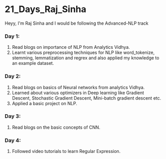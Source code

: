 # 21_Days_Raj_Sinha
Heyy, I'm Raj Sinha and I would be following the Advanced-NLP track

### Day 1:
1. Read blogs on importance of NLP from Analytics Vidhya.
2. Learnt various preprocessing techniques for NLP like word_tokenize, stemming, lemmatization and regrex and also applied my knowledge to an example dataset.

### Day 2:
1. Read blogs on basics of Neural networks from analytics Vidhya.
2. Learned about various optimizers in Deep learning like Gradient Descent, Stochastic Gradient Descent, Mini-batch gradient descent etc.
3. Applied a basic project on NLP.  

### Day 3:
1. Read blogs on the basic concepts of CNN.

### Day 4:
1. Followed video tutorials to learn Regular Expression.
